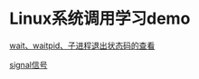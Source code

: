 # Linux系统调用学习demo
[wait、waitpid、子进程退出状态码的查看](https://github.com/fjnucym/LinuxSystemCallDemo/blob/master/project/wait_waitpid_demo.cpp)

[signal信号](https://github.com/fjnucym/LinuxSystemCallDemo/blob/master/article/signal.md)

